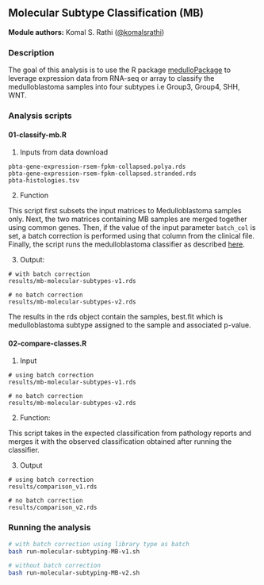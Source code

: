 ## Molecular Subtype Classification (MB)

**Module authors:** Komal S. Rathi ([@komalsrathi](https://github.com/komalsrathi))

### Description

The goal of this analysis is to use the R package [medulloPackage](https://github.com/d3b-center/medullo-classifier-package) to leverage expression data from RNA-seq or array to classify the medulloblastoma samples into four subtypes i.e Group3, Group4, SHH, WNT.

### Analysis scripts

#### 01-classify-mb.R

1. Inputs from data download

```
pbta-gene-expression-rsem-fpkm-collapsed.polya.rds
pbta-gene-expression-rsem-fpkm-collapsed.stranded.rds
pbta-histologies.tsv
```

2. Function

This script first subsets the input matrices to Medulloblastoma samples only. Next, the two matrices containing MB samples are merged together using common genes. Then, if the value of the input parameter `batch_col` is set, a batch correction is performed using that column from the clinical file. Finally, the script runs the medulloblastoma classifier as described [here](https://github.com/d3b-center/medullo-classifier-package).

3. Output: 

```
# with batch correction
results/mb-molecular-subtypes-v1.rds

# no batch correction
results/mb-molecular-subtypes-v2.rds
```

The results in the rds object contain the samples, best.fit which is medulloblastoma subtype assigned to the sample and associated p-value.

#### 02-compare-classes.R 

1. Input

```
# using batch correction
results/mb-molecular-subtypes-v1.rds

# no batch correction
results/mb-molecular-subtypes-v2.rds
```

2. Function:

This script takes in the expected classification from pathology reports and merges it with the observed classification obtained after running the classifier.

3. Output

```
# using batch correction
results/comparison_v1.rds

# no batch correction
results/comparison_v2.rds
```

### Running the analysis

```sh
# with batch correction using library type as batch 
bash run-molecular-subtyping-MB-v1.sh

# without batch correction
bash run-molecular-subtyping-MB-v2.sh
```



